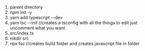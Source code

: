 1) parent directory 
2) npm init -y 
3) yarn add typescript --dev 
4) yarn tsc --init //creates a tsconfig with all the things to edit just uncomment what you want
5) src/index.ts 
6) mkdir src 
7) npx tsc //creates build folder and creates javascript file in folder